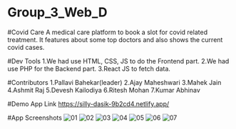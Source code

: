 # Group_3_Web_D

#Covid Care
A medical care platform to book a slot for covid related treatment. It features about some top doctors and also shows the current covid cases.

#Dev Tools
1.We had use HTML, CSS, JS to do the Frontend part.
2.We had use PHP for the Backend part.
3.React JS to fetch data. 

#Contributors
1.Pallavi Bahekar(leader)
2.Ajay Maheshwari
3.Mahek Jain
4.Ashmit Raj
5.Devesh Kailodiya
6.Ritesh Mohan
7.Kumar Abhinav

#Demo App Link https://silly-dasik-9b2cd4.netlify.app/

 #App Screenshots
![01](https://user-images.githubusercontent.com/96721331/162231262-8f135805-c2d2-4700-9308-fb782005ace1.png)
![02](https://user-images.githubusercontent.com/96721331/162231410-d7095546-13b7-4f5a-9f9a-902898ffeca5.png)
![03](https://user-images.githubusercontent.com/96721331/162231555-397fa18c-2d0c-4082-97b4-74ae4277c41d.png)
![04](https://user-images.githubusercontent.com/96721331/162231588-e63362fd-e1f4-4241-ac1b-b9f382922c3f.png)
![05](https://user-images.githubusercontent.com/96721331/162231613-f69e3530-7ffc-47dc-9408-a9edee45943a.png)
![06](https://user-images.githubusercontent.com/96721331/162231630-e9838cdc-729d-4722-acbf-8031824bf42c.png)
![07](https://user-images.githubusercontent.com/96721331/162231684-f262d79c-67c5-427b-b05c-db1347b6cb85.png)
